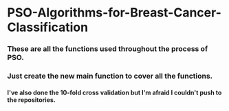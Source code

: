 # PSO-Algorithms-for-Breast-Cancer-Classification

### These are all the functions used throughout the process of PSO.

### Just create the new main function to cover all the functions.

#### I've also done the 10-fold cross validation but I'm afraid I couldn't push to the repositories.
